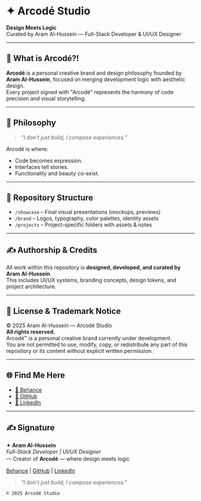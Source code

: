 # ✦ Arcodé Studio

**Design Meets Logic**  
Curated by Aram Al-Hussein — Full-Stack Developer & UI/UX Designer

---

## 📌 What is Arcodé?!

**Arcodé** is a personal creative brand and design philosophy founded by **Aram Al-Hussein**, focused on merging development logic with aesthetic design.  
Every project signed with "Arcodé" represents the harmony of code precision and visual storytelling.

---

## 🧠 Philosophy

> *“I don’t just build, I compose experiences.”*

Arcodé is where:
- Code becomes expression.
- Interfaces tell stories.
- Functionality and beauty co-exist.

---

## 🧰 Repository Structure

- `/showcase` – Final visual presentations (mockups, previews)
- `/brand` – Logos, typography, color palettes, identity assets
- `/projects` – Project-specific folders with assets & notes

---

## ✍️ Authorship & Credits

All work within this repository is **designed, developed, and curated by Aram Al-Hussein**.  
This includes UI/UX systems, branding concepts, design tokens, and project architecture.

---

## 📛 License & Trademark Notice

© 2025 Aram Al-Hussein — Arcodé Studio  
**All rights reserved.**  
Arcodé™ is a personal creative brand currently under development.  
You are not permitted to use, modify, copy, or redistribute any part of this repository or its content without explicit written permission.

---

## 🌐 Find Me Here

- [🔗 Behance](https://www.behance.net/AramAlHussein)  
- [🐙 GitHub](https://github.com/AramAlHussein)  
- [💼 LinkedIn](https://www.linkedin.com/in/aramhussein)

---

## ✍️ Signature


✦ **Aram Al-Hussein**  
*Full-Stack Developer | UI/UX Designer*  
〰 Creator of **Arcodé** — where design meets logic  

[Behance](https://www.behance.net/AramAlHussein) | [GitHub](https://github.com/AramAlHussein) | [LinkedIn](https://www.linkedin.com/in/aramhussein)  

> *"I don’t just build, I compose experiences."*  

`© 2025 Arcodé Studio`
